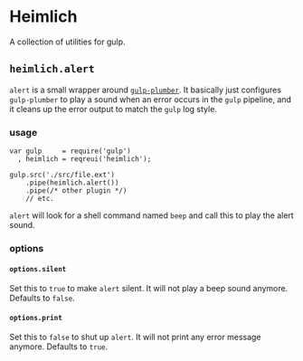 # Heimlich
A collection of utilities for gulp.

## `heimlich.alert`

`alert` is a small wrapper around
[`gulp-plumber`](https://github.com/floatdrop/gulp-plumber).  It basically just
configures `gulp-plumber` to play a sound when an error occurs in the `gulp`
pipeline, and it cleans up the error output to match the `gulp` log style.

### usage
```
var gulp     = require('gulp')
  , heimlich = reqreui('heimlich');

gulp.src('./src/file.ext')
    .pipe(heimlich.alert())
    .pipe(/* other plugin */)
    // etc.
```

`alert` will look for a shell command named `beep` and call this
to play the alert sound.

### options

#### `options.silent`
Set this to `true` to make `alert` silent.  It will not play a beep
sound anymore.  Defaults to `false`.

#### `options.print`
Set this to `false` to shut up `alert`.  It will not print any error
message anymore.  Defaults to `true`.


